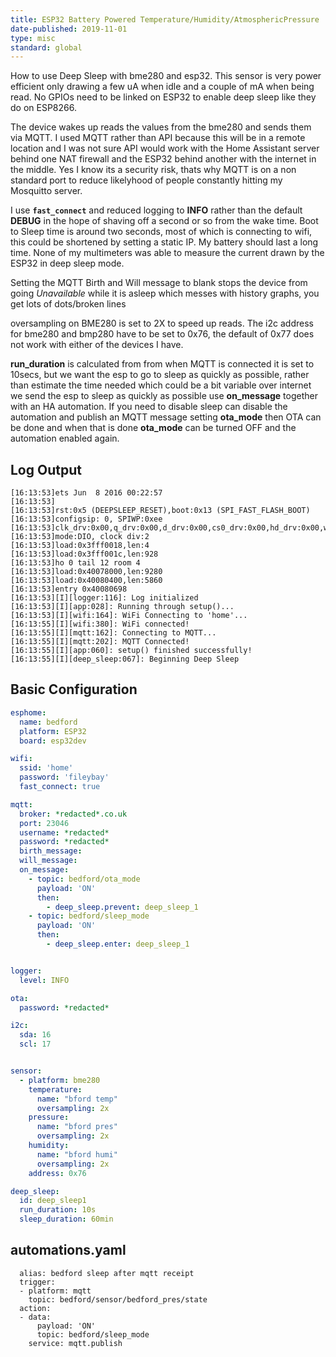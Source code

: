 ```yaml
---
title: ESP32 Battery Powered Temperature/Humidity/AtmosphericPressure
date-published: 2019-11-01
type: misc
standard: global
---
```

How to use Deep Sleep with bme280 and esp32. This sensor is very power efficient only drawing a few uA when idle and a couple of mA when being read. No GPIOs need to be linked on ESP32 to enable deep sleep like they do on ESP8266.

The device wakes up reads the values from the bme280 and sends them via MQTT. I used MQTT rather than API because this will be in a remote location and I was not sure API would work with the Home Assistant server behind one NAT firewall and the ESP32 behind another with the internet in the middle. Yes I know its a security risk, thats why MQTT is on a non standard port to reduce likelyhood of people constantly hitting my Mosquitto server.

I use **`fast_connect`** and reduced logging to **INFO** rather than the default **DEBUG**  in the hope of shaving off a second or so from the wake time. Boot to Sleep time is around two seconds, most of which is connecting to wifi, this could be shortened by setting a static IP. My battery should last a long time. None of my multimeters was able to measure the current drawn by the ESP32 in deep sleep mode.

Setting the MQTT Birth and Will message to blank stops the device from going *Unavailable* while it is asleep which messes with history graphs, you get lots of dots/broken lines

oversampling on BME280 is set to 2X to speed up reads. The i2c address for bme280 and bmp280 have to be set to 0x76, the default of 0x77 does not work with either of the devices I have.

**run_duration** is calculated from from when MQTT is connected it is set to 10secs, but we want the esp to go to sleep as quickly as possible, rather than estimate the time needed which could be a bit variable over internet we send the esp to sleep as quickly as possible use **on_message** together with an HA automation. If you need to disable sleep can disable the automation and publish an MQTT message setting **ota_mode** then OTA can be done and when that is done **ota_mode** can be turned OFF and the automation enabled again.

## Log Output

```shell
[16:13:53]ets Jun  8 2016 00:22:57
[16:13:53]
[16:13:53]rst:0x5 (DEEPSLEEP_RESET),boot:0x13 (SPI_FAST_FLASH_BOOT)
[16:13:53]configsip: 0, SPIWP:0xee
[16:13:53]clk_drv:0x00,q_drv:0x00,d_drv:0x00,cs0_drv:0x00,hd_drv:0x00,wp_drv:0x00
[16:13:53]mode:DIO, clock div:2
[16:13:53]load:0x3fff0018,len:4
[16:13:53]load:0x3fff001c,len:928
[16:13:53]ho 0 tail 12 room 4
[16:13:53]load:0x40078000,len:9280
[16:13:53]load:0x40080400,len:5860
[16:13:53]entry 0x40080698
[16:13:53][I][logger:116]: Log initialized
[16:13:53][I][app:028]: Running through setup()...
[16:13:53][I][wifi:164]: WiFi Connecting to 'home'...
[16:13:55][I][wifi:380]: WiFi connected!
[16:13:55][I][mqtt:162]: Connecting to MQTT...
[16:13:55][I][mqtt:202]: MQTT Connected!
[16:13:55][I][app:060]: setup() finished successfully!
[16:13:55][I][deep_sleep:067]: Beginning Deep Sleep
```

## Basic Configuration

```yaml
esphome:
  name: bedford
  platform: ESP32
  board: esp32dev

wifi:
  ssid: 'home'
  password: 'fileybay'
  fast_connect: true

mqtt:
  broker: *redacted*.co.uk
  port: 23046
  username: *redacted*
  password: *redacted*
  birth_message:
  will_message:
  on_message:
    - topic: bedford/ota_mode
      payload: 'ON'
      then:
        - deep_sleep.prevent: deep_sleep_1
    - topic: bedford/sleep_mode
      payload: 'ON'
      then:
        - deep_sleep.enter: deep_sleep_1


logger:
  level: INFO

ota:
  password: *redacted*

i2c:
  sda: 16
  scl: 17


sensor:
  - platform: bme280
    temperature:
      name: "bford temp"
      oversampling: 2x
    pressure:
      name: "bford pres"
      oversampling: 2x
    humidity:
      name: "bford humi"
      oversampling: 2x
    address: 0x76

deep_sleep:
  id: deep_sleep1
  run_duration: 10s
  sleep_duration: 60min

```

## automations.yaml

```- id: bedford_sleep
  alias: bedford sleep after mqtt receipt
  trigger:
  - platform: mqtt
    topic: bedford/sensor/bedford_pres/state
  action:
  - data:
      payload: 'ON'
      topic: bedford/sleep_mode
    service: mqtt.publish
```
